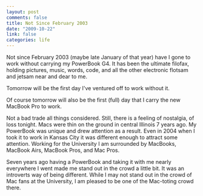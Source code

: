 ```yaml
--- 
layout: post
comments: false
title: Not Since February 2003
date: "2009-10-22"
link: false
categories: life
---
```

Not since February 2003 (maybe late January of that year) have I gone to work without carrying my PowerBook G4. It has been the ultimate filofax, holding pictures, music, words, code, and all the other electronic flotsam and jetsam near and dear to me.

Tomorrow will be the first day I've ventured off to work without it.

Of course tomorrow will also be the first (full) day that I carry the new MacBook Pro to work.

Not a bad trade all things considered. Still, there is a feeling of nostalgia, of loss tonight. Macs were thin on the ground in central Illinois 7 years ago. My PowerBook was unique and drew attention as a result. Even in 2004 when I took it to work in Kansas City it was different enough to attract some attention. Working for the University I am surrounded by MacBooks, MacBook Airs, MacBook Pros, and Mac Pros.

Seven years ago having a PowerBook and taking it with me nearly everywhere I went made me stand out in the crowd a little bit. It was an introverts way of being different. While I may not stand out in the crowd of Mac fans at the University, I am pleased to be one of the Mac-toting crowd there.

